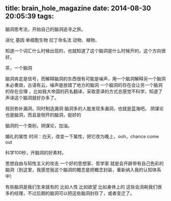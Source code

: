 title: brain_hole_magazine
date: 2014-08-30 20:05:39
tags:
---
脑洞思考法，开始自己的脑洞追寻之旅。

进化
基因
单细胞生物  拉丁命名法
动物、植物、

知道一个词汇什么时候出现的，也就知道了这个脑洞是什么时候开的，这个方向很好。


茶，一个脑洞

脑洞肯定是信号，而解释脑洞的东西很有可能是噪声，用一个脑洞解释另一个脑洞未必奏效，古语有云，噪声是放错了地方的脑洞
一个脑洞的存在会让另一个脑洞的存在合理 ，比如我大帝国的药名翻译，采取意译的方式总感觉不科学，知道了声译这个脑洞就好办多了。


规则弥补漏洞，同时制造漏洞        脑洞多的人能发现多漏洞，也就是蓝海吧。
阴谋论也是脑洞，而且是侧开的脑洞，挺好的

脑洞的一个类别，阴谋论，加油。

婚礼的属性  时间：白天，改变一下属性，把它改为晚上，ooh，chance come out

科学100秒，开脑洞的好素材。

思想自由与知性主义的攻击   一个好的思想家、哲学家 就是会开辟带有自己色彩的脑洞（到这里，我感觉我这个脑洞的概念是把概念封装，重新纳入我的认知体系中）


有些脑洞是我们生来就有的      比如人性   比如欲望     比如身体上的           这些会消耗我们很多的经理，不过后期的脑洞可以把这些脑洞封存了，或者变迁了。